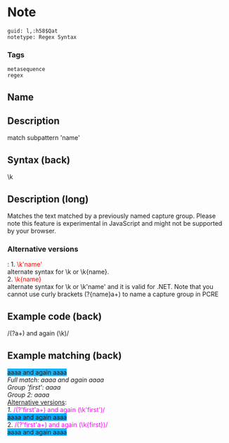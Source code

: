 # Note
```
guid: l,:h58$Qat
notetype: Regex Syntax
```

### Tags
```
metasequence
regex
```

## Name


## Description
match subpattern 'name'

## Syntax (back)
\k<name>

## Description (long)
Matches the text matched by a previously named capture group.
Please note this feature is experimental in JavaScript and might not be supported by your browser.

<h3>Alternative versions</h3>:
1. <span style="color: rgb(255, 0, 0);">\k'name'</span><div>alternate syntax for \k<name> or \k{name}.</div><div>
</div><div>2. <span style="color: rgb(255, 0, 0);">\k{name}</span></div><div>alternate syntax for \k<name> or \k'name' and it is valid for .NET. Note that you cannot use curly brackets (?{name}a+) to name a capture group in PCRE</div>

## Example code (back)
/(?<first>a+) and again (\k<first>)/

## Example matching (back)
<div><span style="background-color: rgb(21, 181, 255);">aaaa and again aaaa</span>
</div><div>
</div><div><i>Full match: aaaa and again aaaa</i></div><div><i>Group 'first': aaaa</i></div><div><i>Group 2: aaaa</i></div><div><i>
</i></div><div><span><u style="">Alternative versions</u>:</span></div><div><i>1. </i><span style="color: rgb(255, 0, 255);">/(?'first'a+) and again (\k'first')/</span></div><div><span style="background-color: rgb(0, 170, 255);">
</span></div><div><span style="background-color: rgb(0, 170, 255);">aaaa and again aaaa</span></div><div><span style="color: rgb(255, 0, 255);">
</span></div><div><span>2. </span><span style="color: rgb(255, 0, 255);">/(?'first'a+) and again (\k{first})/</span></div><div><span style="background-color: rgb(21, 181, 255);">
</span></div><div><span style="background-color: rgb(21, 181, 255);">aaaa and again aaaa</span></div>
